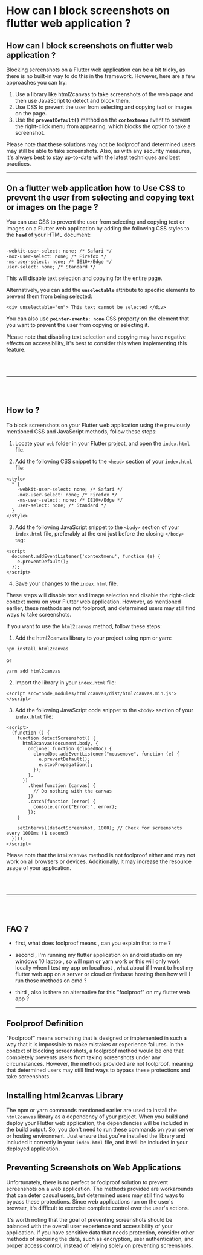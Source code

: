 # How can I block screenshots on flutter web application ?

## How can I block screenshots on flutter web application ?

Blocking screenshots on a Flutter web application can be a bit tricky, as there is no built-in way to do this in the framework.
However, here are a few approaches you can try:

1. Use a library like html2canvas to take screenshots of the web page and then use JavaScript to detect and block them.
2. Use CSS to prevent the user from selecting and copying text or images on the page.
3. Use the **`preventDefault()`** method on the **`contextmenu`** event to prevent the right-click menu from appearing, which blocks the option to take a screenshot.

Please note that these solutions may not be foolproof and determined users may still be able to take screenshots. Also, as with any security measures, it's always best to stay up-to-date with the latest techniques and best practices.

---
 

## On a flutter web application how to Use CSS to prevent the user from selecting and copying text or images on the page ?

You can use CSS to prevent the user from selecting and copying text or images on a Flutter web application by adding the following CSS styles to the **`head`** of your HTML document:

```

-webkit-user-select: none; /* Safari */
-moz-user-select: none; /* Firefox */
-ms-user-select: none; /* IE10+/Edge */
user-select: none; /* Standard */
```

This will disable text selection and copying for the entire page.

Alternatively, you can add the **`unselectable`** attribute to specific elements to prevent them from being selected:

```
<div unselectable="on"> This text cannot be selected </div>
```

You can also use **`pointer-events: none`** CSS property on the element that you want to prevent the user from copying or selecting it.

Please note that disabling text selection and copying may have negative effects on accessibility, it's best to consider this when implementing this feature.


<br/><br/> 

---

<br/><br/> 






## How to ?


To block screenshots on your Flutter web application using the previously mentioned CSS and JavaScript methods, follow these steps:

1. Locate your `web` folder in your Flutter project, and open the `index.html` file.

2. Add the following CSS snippet to the `<head>` section of your `index.html` file:

```
<style>
  * {
    -webkit-user-select: none; /* Safari */
    -moz-user-select: none; /* Firefox */
    -ms-user-select: none; /* IE10+/Edge */
    user-select: none; /* Standard */
  }
</style>
```


3. Add the following JavaScript snippet to the `<body>` section of your `index.html` file, preferably at the end just before the closing  `</body> ` tag:

```
<script
  document.addEventListener('contextmenu', function (e) {
    e.preventDefault();
  });
</script>
```

4. Save your changes to the `index.html` file.

These steps will disable text and image selection and disable the right-click context menu on your Flutter web application.
However, as mentioned earlier, these methods are not foolproof, and determined users may still find ways to take screenshots.

If you want to use the `html2canvas` method, follow these steps:

1. Add the html2canvas library to your project using npm or yarn:

```
npm install html2canvas
```

or

```
yarn add html2canvas
```

2. Import the library in your `index.html` file:

  
```
<script src="node_modules/html2canvas/dist/html2canvas.min.js"></script>
```
  
  
3. Add the following JavaScript code snippet to the `<body>` section of your `index.html` file:

  
```  
<script>
  (function () {
    function detectScreenshot() {
      html2canvas(document.body, {
        onclone: function (clonedDoc) {
          clonedDoc.addEventListener("mousemove", function (e) {
            e.preventDefault();
            e.stopPropagation();
          });
        },
      })
        .then(function (canvas) {
          // Do nothing with the canvas
        })
        .catch(function (error) {
          console.error("Error:", error);
        });
    }

    setInterval(detectScreenshot, 1000); // Check for screenshots every 1000ms (1 second)
  })();
</script>
```


Please note that the `html2canvas` method is not foolproof either and may not work on all browsers or devices.
Additionally, it may increase the resource usage of your application.



<br/><br/> 

---

<br/><br/> 




## FAQ ?



- first, what does foolproof means , can you explain that to me ? 

- second , I'm running my flutter application on android studio on my windows 10 laptop , so will npm or yarn work or this will only work locally when I test my app on localhost , what about if I want to host my flutter web app on a server or cloud or firebase hosting then how will I run those methods on cmd ?

- third , also is there an alternative for this "foolproof" on my flutter web app ? 


     ---


## Foolproof Definition

"Foolproof" means something that is designed or implemented in such a way that it is impossible to make mistakes or experience failures. In the context of blocking screenshots, a foolproof method would be one that completely prevents users from taking screenshots under any circumstances. However, the methods provided are not foolproof, meaning that determined users may still find ways to bypass these protections and take screenshots.

## Installing html2canvas Library

The npm or yarn commands mentioned earlier are used to install the `html2canvas` library as a dependency of your project. When you build and deploy your Flutter web application, the dependencies will be included in the build output. So, you don't need to run these commands on your server or hosting environment. Just ensure that you've installed the library and included it correctly in your `index.html` file, and it will be included in your deployed application.

## Preventing Screenshots on Web Applications

Unfortunately, there is no perfect or foolproof solution to prevent screenshots on a web application. The methods provided are workarounds that can deter casual users, but determined users may still find ways to bypass these protections. Since web applications run on the user's browser, it's difficult to exercise complete control over the user's actions.

It's worth noting that the goal of preventing screenshots should be balanced with the overall user experience and accessibility of your application. If you have sensitive data that needs protection, consider other methods of securing the data, such as encryption, user authentication, and proper access control, instead of relying solely on preventing screenshots.

























